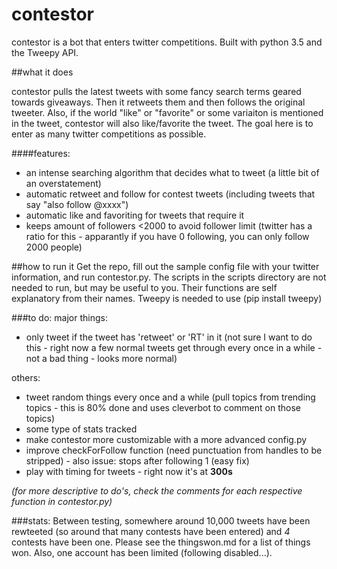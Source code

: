# contestor
contestor is a bot that enters twitter competitions. Built with python 3.5 and the Tweepy API. 

##what it does

contestor pulls the latest tweets with some fancy search terms geared towards giveaways. Then it retweets them and then follows the original tweeter. Also, if the world "like" or "favorite" or some variaiton is mentioned in the tweet, contestor will also like/favorite the tweet. The goal here is to enter as many twitter competitions as possible.

####features:
* an intense searching algorithm that decides what to tweet (a little bit of an overstatement)
* automatic retweet and follow for contest tweets (including tweets that say "also follow @xxxx")
* automatic like and favoriting for tweets that require it
* keeps amount of followers <2000 to avoid follower limit (twitter has a ratio for this - apparantly if you have 0 following, you can only follow 2000 people)

##how to run it
Get the repo, fill out the sample config file with your twitter information, and run contestor.py. The scripts in the scripts directory are not needed to run, but may be useful to you. Their functions are self explanatory from their names. Tweepy is needed to use (pip install tweepy)

###to do:
major things:
* only tweet if the tweet has 'retweet' or 'RT' in it (not sure I want to do this - right now a few normal tweets get through every once in a while - not a bad thing - looks more normal)

others:
* tweet random things every once and a while (pull topics from trending topics - this is 80% done and uses cleverbot to comment on those topics)
* some type of stats tracked
* make contestor more customizable with a more advanced config.py
* improve checkForFollow function (need punctuation from handles to be stripped) - also issue: stops after following 1 (easy fix)
* play with timing for tweets - right now it's at **300s**

*(for more descriptive to do's, check the comments for each respective function in contestor.py)*


###stats:
Between testing, somewhere around 10,000 tweets have been rewteeted (so around that many contests have been entered) and *4* contests have been one. Please see the thingswon.md for a list of things won. Also, one account has been limited (following disabled...).
